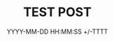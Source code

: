 ---
title: TEST POST
date: YYYY-MM-DD HH:MM:SS +/-TTTT
categories: [TOP_CATEGORIE, SUB_CATEGORIE]
tags: [test]     # TAG names should always be lowercase
---